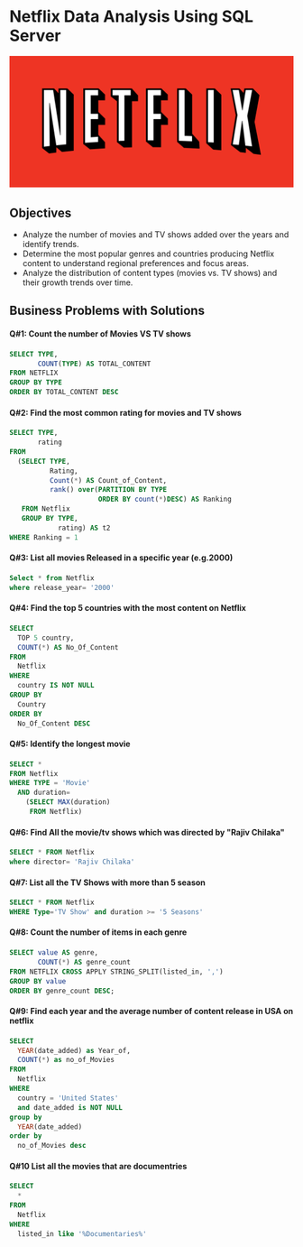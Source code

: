 # Netflix Data Analysis Using SQL Server
![Netflix Logo](https://github.com/IzaanAnjum98/NetflixProject_SQL/blob/main/netflix-logo-png-transparent.png)

## Objectives
- Analyze the number of movies and TV shows added over the years and identify trends.
- Determine the most popular genres and countries producing Netflix content to understand regional preferences and focus areas.
- Analyze the distribution of content types (movies vs. TV shows) and their growth trends over time.

## Business Problems with Solutions

#### Q#1: Count the number of Movies VS TV shows
```sql
SELECT TYPE,
       COUNT(TYPE) AS TOTAL_CONTENT
FROM NETFLIX
GROUP BY TYPE
ORDER BY TOTAL_CONTENT DESC
```

#### Q#2: Find the most common rating for movies and TV shows
```sql
SELECT TYPE,
       rating
FROM
  (SELECT TYPE,
          Rating,
          Count(*) AS Count_of_Content,
          rank() over(PARTITION BY TYPE
                      ORDER BY count(*)DESC) AS Ranking
   FROM Netflix
   GROUP BY TYPE,
            rating) AS t2
WHERE Ranking = 1
```

#### Q#3: List all movies Released in a specific year (e.g.2000)
```sql
Select * from Netflix
where release_year= '2000'
```

#### Q#4: Find the top 5  countries with the most content on Netflix
```sql
SELECT 
  TOP 5 country, 
  COUNT(*) AS No_Of_Content 
FROM 
  Netflix 
WHERE 
  country IS NOT NULL 
GROUP BY 
  Country 
ORDER BY 
  No_Of_Content DESC
```

#### Q#5: Identify the longest movie
```sql
SELECT *
FROM Netflix
WHERE TYPE = 'Movie'
  AND duration=
    (SELECT MAX(duration)
     FROM Netflix)
```

#### Q#6: Find All the movie/tv shows which was directed by "Rajiv Chilaka"
```sql
SELECT * FROM Netflix
where director= 'Rajiv Chilaka'
```

#### Q#7: List all the TV Shows with more than 5 season
```sql
SELECT * FROM Netflix
WHERE Type='TV Show' and duration >= '5 Seasons'
```


#### Q#8: Count the number of items in each genre
```sql
SELECT value AS genre,
       COUNT(*) AS genre_count
FROM NETFLIX CROSS APPLY STRING_SPLIT(listed_in, ',')
GROUP BY value
ORDER BY genre_count DESC;

```

#### Q#9: Find each year and the average number of content release in USA on netflix
```sql
SELECT 
  YEAR(date_added) as Year_of, 
  COUNT(*) as no_of_Movies 
FROM 
  Netflix 
WHERE 
  country = 'United States' 
  and date_added is NOT NULL 
group by 
  YEAR(date_added) 
order by 
  no_of_Movies desc
```

#### Q#10 List all the movies that are documentries
```sql
SELECT 
  * 
FROM 
  Netflix 
WHERE 
  listed_in like '%Documentaries%'
```
